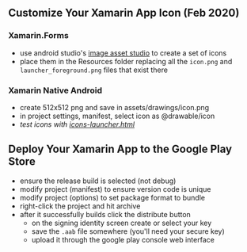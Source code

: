 ## Customize Your Xamarin App Icon (Feb 2020)

### Xamarin.Forms
* use android studio's [image asset studio](https://developer.android.com/studio/write/image-asset-studio) to create a set of icons
* place them in the Resources folder replacing all the `icon.png` and `launcher_foreground.png` files that exist there

### Xamarin Native Android
* create 512x512 png and save in assets/drawings/icon.png
* in project settings, manifest, select icon as @drawable/icon
* _test icons with [icons-launcher.html](https://romannurik.github.io/AndroidAssetStudio/icons-launcher.html)_
  
## Deploy Your Xamarin App to the Google Play Store
* ensure the release build is selected (not debug)
* modify project (manifest) to ensure version code is unique
* modify project (options) to set package format to bundle
* right-click the project and hit archive
* after it successfully builds click the distribute button
  * on the signing identity screen create or select your key
  * save the `.aab` file somewhere (you'll need your secure key)
  * upload it through the google play console web interface